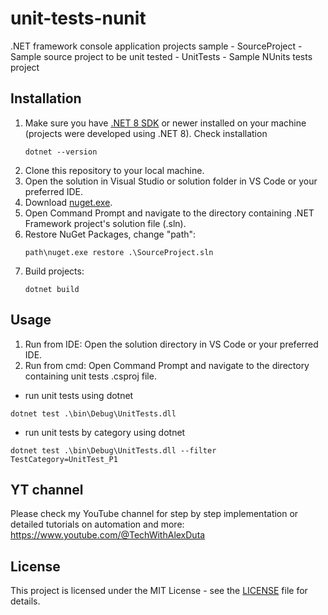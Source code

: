 # unit-tests-nunit
.NET framework console application projects sample
    - SourceProject - Sample source project to be unit tested
    - UnitTests - Sample NUnits tests project

## Installation
1. Make sure you have [.NET 8 SDK](https://dotnet.microsoft.com/en-us/download) or newer installed on your machine (projects were developed using .NET 8). Check installation
    ```PS
    dotnet --version
    ```
2. Clone this repository to your local machine.
3. Open the solution in Visual Studio or solution folder in VS Code or your preferred IDE. 
4. Download [nuget.exe](https://www.nuget.org/downloads).
5. Open Command Prompt and navigate to the directory containing .NET Framework project's solution file (.sln).
6. Restore NuGet Packages, change "path":
    ```PS
    path\nuget.exe restore .\SourceProject.sln
    ```
6. Build projects:
    ```PS
    dotnet build
    ```

## Usage
1. Run from IDE: Open the solution directory in VS Code or your preferred IDE. 
2. Run from cmd: Open Command Prompt and navigate to the directory containing unit tests .csproj file.

- run unit tests using dotnet
```
dotnet test .\bin\Debug\UnitTests.dll
```

- run unit tests by category using dotnet 
```
dotnet test .\bin\Debug\UnitTests.dll --filter TestCategory=UnitTest_P1 
```

## YT channel
Please check my YouTube channel for step by step implementation or detailed tutorials on automation and more: https://www.youtube.com/@TechWithAlexDuta

## License
This project is licensed under the MIT License - see the [LICENSE](LICENSE) file for details.